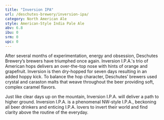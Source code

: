 ```yaml
---
title: "Inversion IPA"
url: /deschutes-brewery/inversion-ipa/
category: North American Ale
style: American-Style India Pale Ale
abv: 6.8
ibu: 0
srm: 0
upc: 0
---
```

After several months of experimentation, energy and obsession, Deschutes Brewery’s brewers have triumphed once again.  Inversion I.P.A.'s trio of American hops delivers an over-the-top nose with hints of orange and grapefruit.  Inversion is then dry-hopped for seven days resulting in an added hoppy kick.  To balance the hop character, Deschutes’ brewers used crystal and caraston malts that weave throughout the beer providing soft, complex caramel flavors. 

Just like clear days up on the mountain, Inversion I.P.A. will deliver a path to higher ground.  Inversion I.P.A. is a phenomenal NW-style I.P.A., beckoning all beer drinkers and enticing I.P.A. lovers to invert their world and find clarity above the routine of the everyday.
